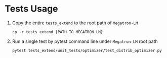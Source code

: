 # Tests Usage

1. Copy the entire `tests_extend` to the root path of `Megatron-LM`
   
    ```shell
    cp -r tests_extend {PATH_TO_MEGATRON_LM}
    ```

2. Run a single test by pytest command line under `Megatron-LM` root path
   ```shell
   pytest tests_extend/unit_tests/optimizer/test_distrib_optimizer.py
   ```
